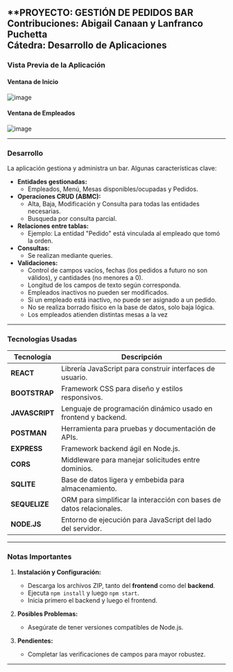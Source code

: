 **PROYECTO: GESTIÓN DE PEDIDOS BAR  
**Contribuciones**: Abigail Canaan y Lanfranco Puchetta  
**Cátedra**: Desarrollo de Aplicaciones  
---

### **Vista Previa de la Aplicación**

#### Ventana de Inicio  
![image](https://github.com/user-attachments/assets/3f2bc9fb-fa7d-423d-923f-3b111bab808f)

#### Ventana de Empleados  
![image](https://github.com/user-attachments/assets/2933c257-054b-4a3d-8f77-f506a265baab)

---

### **Desarrollo**

La aplicación gestiona y administra un bar. Algunas características clave:  
- **Entidades gestionadas:**  
  - Empleados, Menú, Mesas disponibles/ocupadas y Pedidos.  
- **Operaciones CRUD (ABMC):**  
  - Alta, Baja, Modificación y Consulta para todas las entidades necesarias.
  - Busqueda por consulta parcial.
- **Relaciones entre tablas:**  
  - Ejemplo: La entidad "Pedido" está vinculada al empleado que tomó la orden.  
- **Consultas:**  
  - Se realizan mediante queries.
- **Validaciones:**  
  - Control de campos vacíos, fechas (los pedidos a futuro no son válidos), y cantidades (no menores a 0).  
  - Longitud de los campos de texto según corresponda.  
  - Empleados inactivos no pueden ser modificados.  
  - Si un empleado está inactivo, no puede ser asignado a un pedido.  
  - No se realiza borrado físico en la base de datos, solo baja lógica.
  - Los empleados atienden distintas mesas a la vez

---

### **Tecnologías Usadas**

| Tecnología  | Descripción                                                             |
|-------------|-------------------------------------------------------------------------|
| **REACT**   | Librería JavaScript para construir interfaces de usuario.              |
| **BOOTSTRAP** | Framework CSS para diseño y estilos responsivos.                    |
| **JAVASCRIPT** | Lenguaje de programación dinámico usado en frontend y backend.     |
| **POSTMAN** | Herramienta para pruebas y documentación de APIs.                     |
| **EXPRESS** | Framework backend ágil en Node.js.                                    |
| **CORS**    | Middleware para manejar solicitudes entre dominios.                   |
| **SQLITE**  | Base de datos ligera y embebida para almacenamiento.                  |
| **SEQUELIZE** | ORM para simplificar la interacción con bases de datos relacionales. |
| **NODE.JS** | Entorno de ejecución para JavaScript del lado del servidor.           |

---

### **Notas Importantes**

1. **Instalación y Configuración:**  
   - Descarga los archivos ZIP, tanto del **frontend** como del **backend**.  
   - Ejecuta `npm install` y luego `npm start`.  
   - Inicia primero el backend y luego el frontend.  

2. **Posibles Problemas:**  
   - Asegúrate de tener versiones compatibles de Node.js.  

3. **Pendientes:**  
   - Completar las verificaciones de campos para mayor robustez.

---

